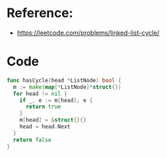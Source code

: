 # Reference:
- https://leetcode.com/problems/linked-list-cycle/
# Code
```go
func hasCycle(head *ListNode) bool {
  m := make(map[*ListNode]*struct{})
  for head != nil {
    if _, e := m[head]; e {
      return true
    }
    m[head] = &struct{}{}
    head = head.Next
  }
  return false
}
```
